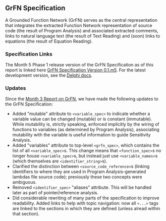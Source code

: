 ## GrFN Specification

A Grounded Function Network (GrFN) serves as the central representation that integrates the extracted Function Network representation of source code (the result of Program Analysis) and associated extracted comments, links to natural language text (the result of Text Reading) and (soon) links to equations (the result of Equation Reading).

### Specification Links

The Month 5 Phase 1 release version of the GrFN Specification as of this report is linked here [GrFN Specification Version 0.1.m5](GrFN_specification_v0.1.m5). For the latest development version, see the [Delphi docs](https://ml4ai.github.io/delphi/grfn_spec.html).

### Updates

Since the [Month 3 Report on GrFN](https://ml4ai.github.io/automates/documentation/deliverable_reports/m3_report_prototype_system/#grfn-specification), we have made the following updates to the GrFN Specification:

- Added "mutable" attribute to `<variable_spec>` to indicate whether a variable value can be changed (mutable) or is constant (immutable). While mutability is, strictly speaking, enforced implicitly by the wiring of functions to variables (as determined by Program Analysis), associating mutability with the variable is useful information to guide Sensitivity Analysis.
- Added "variables" attribute to top-level `<grfn_spec>`, which contains the list of all `<variable_spec>`s. This change means that `<function_spec>`s no longer house `<variable_spec>`s, but instead just use `<variable_names>`s (which themselves are `<identifier_string>`s).
- Clarified the distinction between `<source_code_reference>`s (linking identifiers to where they are used in Program Analysis-generated lambdas file source code); previously these two concepts were ambiguous.
- Removed `<identifier_spec>` "aliases" attribute. This will be handled later as part of pointer/reference analysis.
- Did considerable rewriting of many parts of the specification to improve readability. Added links to help with topic navigation: now all `<...>` tags are linked to the sections in which they are defined (unless alread within that section).

